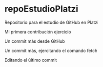 # repoEstudioPlatzi
Repositorio para el estudio de GitHub en Platzi

Mi primera contribución ejercicio

Un commit más desde GitHub 

Un commit más, ejercitando el comando fetch

Editando el último commit
